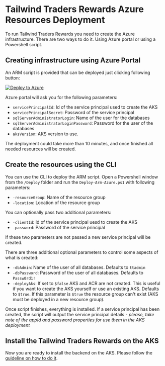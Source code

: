 # Tailwind Traders Rewards Azure Resources Deployment

To run Tailwind Traders Rewards you need to create the Azure infrastructure. There are two ways to do it. Using Azure portal or using a Powershell script.

## Creating infrastructure using Azure Portal

An ARM script is provided that can be deployed just clicking following button:

<a href="https://portal.azure.com/#create/Microsoft.Template/uri/https%3A%2F%2Fraw.githubusercontent.com%2Fmicrosoft%2FTailwindTraders-Rewards%2Fmaster%2FDeploy%2Fdeployment.json"><img src="./Images/deploy-to-azure.png" alt="Deploy to Azure"/></a>

Azure portal will ask you for the following parameters:

* `servicePrincipalId`: Id of the service principal used to create the AKS
* `servicePrincipalSecret`: Password of the service principal
* `sqlServerAdministratorLogin`: Name of the user for the databases
* `sqlServerAdministratorLoginPassword`: Password for the user of the databases
* `aksVersion`: AKS version to use.

The deployment could take more than 10 minutes, and once finished all needed resources will be created.

## Create the resources using the CLI

You can use the CLI to deploy the ARM script. Open a Powershell window from the `/Deploy` folder and run the `Deploy-Arm-Azure.ps1` with following parameters:

* `-resourceGroup`: Name of the resource group
* `-location`: Location of the resource group

You can optionally pass two additional parameters:

* `-clientId`: Id of the service principal uesd to create the AKS
* `-password`: Password of the service principal 

If these two parameters are not passed a new service principal will be created.

There are three additional optional parameters to control some aspects of what is created:

* `-dbAdmin`: Name of the user of all databases. Defaults to `ttadmin`
* `-dbPassword`: Password of the user of all databases. Defaults to `Passw0rd1!`
* `-deployAks`: If set to `$false` AKS and ACR are not created. This is useful if you want to create the AKS yourself or use an existing AKS. Defaults to `$true`. If this parameter is `$true` the resource group can't exist (AKS must be deployed in a new resource group).

Once script finishes, everything is installed. If a service principal has been created, the script will output the service principal details - _please, take note of the appId and password properties for use them in the AKS deployment_ 

## Install the Tailwind Traders Rewards on the AKS

Now you are ready to install the backend on the AKS. Please follow the [guideline on how to do it](./DeploymentGuide.md).